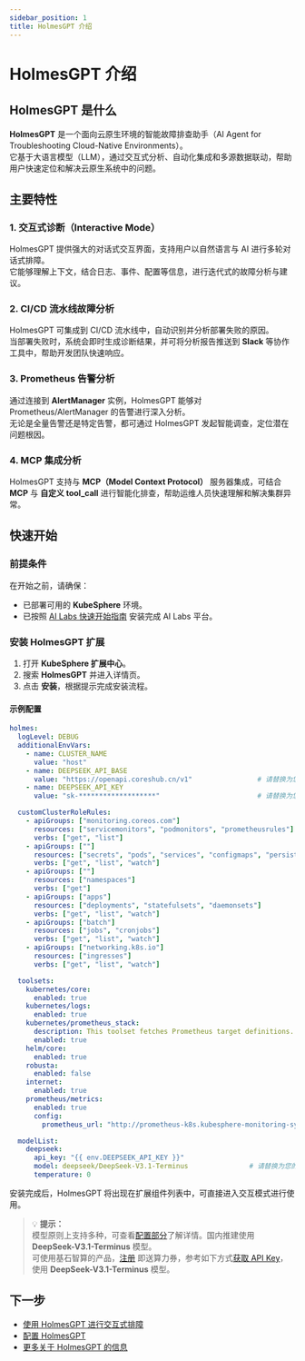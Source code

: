 ```yaml
---
sidebar_position: 1
title: HolmesGPT 介绍
---
```


# HolmesGPT 介绍

## HolmesGPT 是什么

**HolmesGPT** 是一个面向云原生环境的智能故障排查助手（AI Agent for Troubleshooting Cloud-Native Environments）。  
它基于大语言模型（LLM），通过交互式分析、自动化集成和多源数据联动，帮助用户快速定位和解决云原生系统中的问题。



## 主要特性

### 1. 交互式诊断（Interactive Mode）

HolmesGPT 提供强大的对话式交互界面，支持用户以自然语言与 AI 进行多轮对话式排障。  
它能够理解上下文，结合日志、事件、配置等信息，进行迭代式的故障分析与建议。

### 2. CI/CD 流水线故障分析

HolmesGPT 可集成到 CI/CD 流水线中，自动识别并分析部署失败的原因。  
当部署失败时，系统会即时生成诊断结果，并可将分析报告推送到 **Slack** 等协作工具中，帮助开发团队快速响应。

### 3. Prometheus 告警分析

通过连接到 **AlertManager** 实例，HolmesGPT 能够对 Prometheus/AlertManager 的告警进行深入分析。  
无论是全量告警还是特定告警，都可通过 HolmesGPT 发起智能调查，定位潜在问题根因。

### 4. MCP 集成分析

HolmesGPT 支持与 **MCP（Model Context Protocol）** 服务器集成，可结合 **MCP** 与 **自定义 tool_call** 进行智能化排查，帮助运维人员快速理解和解决集群异常。



## 快速开始

### 前提条件

在开始之前，请确保：

- 已部署可用的 **KubeSphere** 环境。
- 已按照 [AI Labs 快速开始指南](https://frezes.github.io/ai-labs/docs/quick-start/) 安装完成 AI Labs 平台。



### 安装 HolmesGPT 扩展

1. 打开 **KubeSphere 扩展中心**。  
2. 搜索 **HolmesGPT** 并进入详情页。  
3. 点击 **安装**，根据提示完成安装流程。  

#### 示例配置

```yaml
holmes:
  logLevel: DEBUG
  additionalEnvVars:
    - name: CLUSTER_NAME
      value: "host"
    - name: DEEPSEEK_API_BASE
      value: "https://openapi.coreshub.cn/v1"                # 请替换为您的 DeepSeek API Base
    - name: DEEPSEEK_API_KEY
      value: "sk-*******************"                        # 请替换为您的 DeepSeek API Key

  customClusterRoleRules:
    - apiGroups: ["monitoring.coreos.com"]
      resources: ["servicemonitors", "podmonitors", "prometheusrules"]
      verbs: ["get", "list"]
    - apiGroups: [""]
      resources: ["secrets", "pods", "services", "configmaps", "persistentvolumeclaims"]
      verbs: ["get", "list", "watch"]
    - apiGroups: [""]
      resources: ["namespaces"]
      verbs: ["get"]
    - apiGroups: ["apps"]
      resources: ["deployments", "statefulsets", "daemonsets"]
      verbs: ["get", "list", "watch"]
    - apiGroups: ["batch"]
      resources: ["jobs", "cronjobs"]
      verbs: ["get", "list", "watch"]
    - apiGroups: ["networking.k8s.io"]
      resources: ["ingresses"]
      verbs: ["get", "list", "watch"]

  toolsets:
    kubernetes/core:
      enabled: true
    kubernetes/logs:
      enabled: true
    kubernetes/prometheus_stack:
      description: This toolset fetches Prometheus target definitions. Requires specific cluster role rules.
      enabled: true
    helm/core:
      enabled: true
    robusta:
      enabled: false
    internet:
      enabled: true
    prometheus/metrics:
      enabled: true
      config:
        prometheus_url: "http://prometheus-k8s.kubesphere-monitoring-system.svc:9090"

  modelList:
    deepseek:
      api_key: "{{ env.DEEPSEEK_API_KEY }}"
      model: deepseek/DeepSeek-V3.1-Terminus               # 请替换为您的 DeepSeek 模型
      temperature: 0
```

安装完成后，HolmesGPT 将出现在扩展组件列表中，可直接进入交互模式进行使用。

> 💡 **提示：**  
> 模型原则上支持多种，可查看[配置部分](./configuration.md)了解详情。国内推建使用 **DeepSeek-V3.1-Terminus** 模型。  
> 可使用基石智算的产品，[注册](https://www.coreshub.cn/) 即送算力券，参考如下方式[获取 API Key](https://docs.coreshub.cn/console/big_model_server/api_key/create_api_key)，使用 **DeepSeek-V3.1-Terminus** 模型。



## 下一步

* [使用 HolmesGPT 进行交互式排障](./playground.md)
* [配置 HolmesGPT](./configuration.md)
* [更多关于 HolmesGPT 的信息](https://holmesgpt.dev/)

